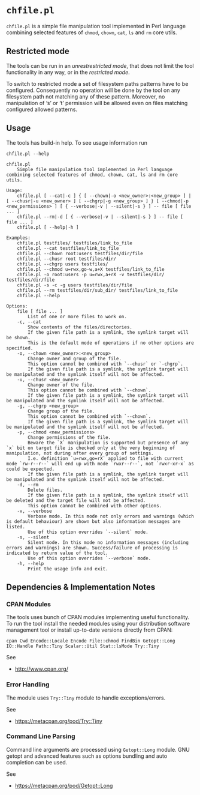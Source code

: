 # `chfile.pl`

`chfile.pl` is a simple file manipulation tool implemented in Perl language
combining selected features of `chmod`, `chown`, `cat`, `ls` and `rm` core
utils.

## Restricted mode

The tools can be run in an *unrestrestricted mode*, that does not limit the tool
functionality in any way, or in the *restricted mode*.

To switch to restricted mode a set of filesystem paths patterns have to be
configured. Consequently no operation will be done by the tool on any filesystem
path not matching any of these pattern. Moreover, no manipulation of ‘s’ or ‘t’
permission will be allowed even on files matching configured allowed patterns.

## Usage

The tools has build-in help. To see usage information run

`chfile.pl --help`

```
chfile.pl
	Simple file manipulation tool implemented in Perl language combining selected features of chmod, chown, cat, ls and rm core utils.

Usage:
	chfile.pl [ --cat|-c ] { [ --chown|-o <new_owner>:<new_group> ] | [ --chusr|-u <new_owner> ] [ --chgrp|-g <new_group> ] } [ --chmod|-p <new_permissions> ] [ { --verbose|-v | --silent|-s } ] -- file [ file ... ]
	chfile.pl --rm|-d [ { --verbose|-v | --silent|-s } ] -- file [ file ... ]
	chfile.pl [ --help|-h ]

Examples:
	chfile.pl testfiles/ testfiles/link_to_file
	chfile.pl --cat testfiles/link_to_file
	chfile.pl --chown root:users testfiles/dir/file
	chfile.pl --chusr root testfiles/dir/
	chfile.pl --chgrp users testfiles/
	chfile.pl --chmod u=rwx,go-w,a+X testfiles/link_to_file
	chfile.pl -o root:users -p u=rwx,a+rX -v testfiles/dir/ testfiles/dir/file
	chfile.pl -s -c -g users testfiles/dir/file
	chfile.pl --rm testfiles/dir/sub_dir/ testfiles/link_to_file
	chfile.pl --help

Options:
	file [ file ... ]
		List of one or more files to work on.
	-c, --cat
		Show contents of the files/directories.
		If the given file path is a symlink, the symlink target will be shown.
		This is the default mode of operations if no other options are specified.
	-o, --chown <new_owner>:<new_group>
		Change owner and group of the file.
		This option cannot be combined with `--chusr` or `-chgrp`.
		If the given file path is a symlink, the symlink target will be manipulated and the symlink itself will not be affected.
	-u, --chusr <new_owner>
		Change owner of the file.
		This option cannot be combined with `--chown`.
		If the given file path is a symlink, the symlink target will be manipulated and the symlink itself will not be affected.
	-g, --chgrp <new_group>
		Change group of the file.
		This option cannot be combined with `--chown`.
		If the given file path is a symlink, the symlink target will be manipulated and the symlink itself will not be affected.
	-p, --chmod <new_permissions>
		Change permissions of the file.
		Beware the `X` manipulation is supported but presence of any `x` bit on target file is checked only at the very beginning of manipulation, not during after every group of settings.
		I.e. definition `u=rwx,go=rX` applied to file with current mode `rw-r--r--` will end up with mode `rwxr--r--`, not `rwxr-xr-x` as could be expected.
		If the given file path is a symlink, the symlink target will be manipulated and the symlink itself will not be affected.
	-d, --rm
		Delete files.
		If the given file path is a symlink, the symlink itself will be deleted and the target file will not be affected.
		This option cannot be combined with other options.
	-v, --verbose
		Verbose mode. In this mode not only errors and warnings (which is default behaviour) are shown but also information messages are listed.
		Use of this option overrides `--silent` mode.
	-s, --silent
		Silent mode. In this mode no information messages (including errors and warnings) are shown. Success/failure of processing is indicated by return value of the tool.
		Use of this option overrides `--verbose` mode.
	-h, --help
		Print the usage info and exit.
```

## Dependencies & Implementation Notes

### CPAN Modules

The tools uses bunch of CPAN modules implementing useful functionality. To run
the tool install the needed modules using your distribution software management
tool or install up-to-date versions directly from CPAN:

`cpan Cwd Encode::Locale Encode File::chmod FindBin Getopt::Long IO::Handle
Path::Tiny Scalar::Util Stat::lsMode Try::Tiny`

See
  * http://www.cpan.org/

### Error Handling

The module uses `Try::Tiny` module to handle exceptions/errors.

See
 * https://metacpan.org/pod/Try::Tiny

### Command Line Parsing

Command line arguments are processed using `Getopt::Long` module. GNU getopt
and advanced features such as options bundling and auto completion can be used.

See
 * https://metacpan.org/pod/Getopt::Long



<!--
  vim:textwidth=80:expandtab:tabstop=4:shiftwidth=4:fileencodings=utf8:spelllang=en
-->
